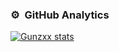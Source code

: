 ### ⚙️ &nbsp;GitHub Analytics

<a href="https://github.com/gunzxx">
    <img src="https://github-readme-stats-eight-theta.vercel.app/api?username=gunzxx&show_icons=true&theme=algolia&include_all_commits=true&count_private=true" alt="Gunzxx stats" title="Gunzxx stats">
</a>
